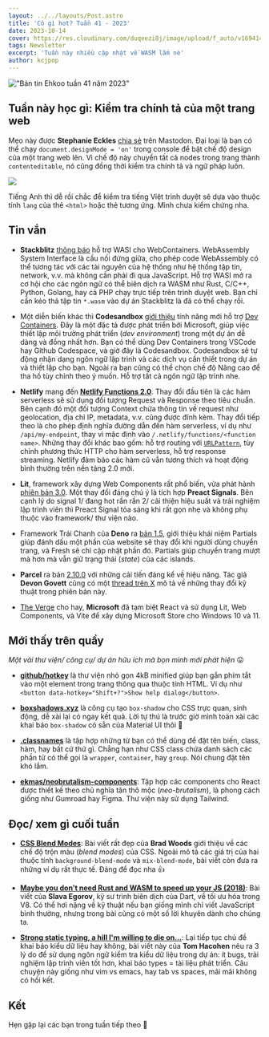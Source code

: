```yaml
---
layout: ../../layouts/Post.astro
title: 'Có gì hot? Tuần 41 - 2023'
date: 2023-10-14
cover: https://res.cloudinary.com/duqeezi8j/image/upload/f_auto/v1694145389/ehkoo/newsletters/w41-2023.png
tags: Newsletter
excerpt: 'Tuần này nhiều cập nhật về WASM lắm nè'
author: kcjpop
---
```


!["Bản tin Ehkoo tuần 41 năm 2023"](https://res.cloudinary.com/duqeezi8j/image/upload/f_auto/v1694145389/ehkoo/newsletters/w41-2023.png)

## Tuần này học gì: Kiểm tra chính tả của một trang web

Mẹo này được **Stephanie Eckles** [chia sẻ](https://front-end.social/@5t3ph/111200124958279871) trên Mastodon. Đại loại là bạn có thể chạy `document.designMode = 'on'` trong console để bật chế độ design của một trang web lên. Vì chế độ này chuyển tất cả nodes trong trang thành `contenteditable`, nó cũng đồng thời kiểm tra chính tả và ngữ pháp luôn.

![](https://res.cloudinary.com/duqeezi8j/image/upload/f_auto/v1697095071/ehkoo/e1c81cf0b87dc915.png)

Tiếng Anh thì dễ rồi chắc để kiểm tra tiếng Việt trình duyệt sẽ dựa vào thuộc tính `lang` của thẻ `<html>` hoặc thẻ tương ứng. Mình chưa kiểm chứng nha.

## Tin vắn

- **Stackblitz** [thông báo](https://blog.stackblitz.com/posts/announcing-wasi/) hỗ trợ WASI cho WebContainers. WebAssembly System Interface là cầu nối đứng giữa, cho phép code WebAssembly có thể tương tác với các tài nguyên của hệ thống như hệ thống tập tin, network, v.v. mà không cần phải đi qua JavaScript. Hỗ trợ WASI mở ra cơ hội cho các ngôn ngữ có thể biên dịch ra WASM như Rust, C/C++, Python, Golang, hay cả PHP chạy trực tiếp trên trình duyệt web. Bạn chỉ cần kéo thả tập tin `*.wasm` vào dự án Stackblitz là đã có thể chạy rồi.

- Một diễn biến khác thì **Codesandbox** [giới thiệu](https://codesandbox.io/blog/introducing-dev-container-support-in-codesandbox) tính năng mới hỗ trợ [Dev Containers](https://aka.ms/devcontainer.json). Đây là một đặc tả được phát triển bởi Microsoft, giúp việc thiết lập môi trường phát triển (_dev environment_) trong một dự án dễ dàng và đồng nhất hơn. Bạn có thể dùng Dev Containers trong VSCode hay Github Codespace, và giờ đây là Codesandbox. Codesandbox sẽ tự động nhận dạng ngôn ngữ lập trình và các dịch vụ cần thiết trong dự án và thiết lập cho bạn. Ngoài ra bạn cũng có thể chọn chế độ Nâng cao để tha hồ tùy chỉnh theo ý muốn. Hỗ trợ tất cả ngôn ngữ lập trình nhe.

- **Netlify** mang đến [**Netlify Functions 2.0**](https://www.netlify.com/blog/introducing-netlify-functions-2-0/). Thay đổi đầu tiên là các hàm serverless sẽ sử dụng đối tượng Request và Response theo tiêu chuẩn. Bên cạnh đó một đối tượng Context chứa thông tin về request như geolocation, địa chỉ IP, metadata, v.v. cũng được đính kèm. Thay đổi tiếp theo là cho phép định nghĩa đường dẫn đến hàm serverless, ví dụ như `/api/my-endpoint`, thay vì mặc định vào `/.netlify/functions/<function name>`. Những thay đổi khác bao gồm: hỗ trợ routing với [`URLPattern`](https://developer.mozilla.org/en-US/docs/Web/API/URLPattern), tùy chỉnh phương thức HTTP cho hàm serverless, hỗ trợ response streaming. Netlify đảm bảo các hàm cũ vẫn tương thích và hoạt động bình thường trên nền tảng 2.0 mới.

- **Lit**, framework xây dựng Web Components rất phổ biến, vừa phát hành [phiên bản 3.0](https://lit.dev/blog/2023-10-10-lit-3.0). Một thay đổi đáng chú ý là tích hợp **Preact Signals**. Bên cạnh lý do signal 1/ đang hot rần rần 2/ cải thiện hiệu suất và trải nghiệm lập trình viên thì Preact Signal tỏa sáng khi rất gọn nhẹ và không phụ thuộc vào framework/ thư viện nào.

- Framework Trái Chanh của **Deno** ra [bản 1.5](https://deno.com/blog/fresh-1.5), giới thiệu khái niệm Partials giúp đánh dấu một phần của website sẽ thay đổi khi người dùng chuyển trang, và Fresh sẽ chỉ cập nhật phần đó. Partials giúp chuyển trang mượt mà hơn mà vẫn giữ trạng thái (_state_) của các islands.

- **Parcel** ra bản [2.10.0](https://github.com/parcel-bundler/parcel/releases/tag/v2.10.0) với những cải tiến đáng kể về hiệu năng. Tác giả **Devon Govett** cũng có một [thread trên X](https://twitter.com/devongovett/status/1712169214872867288) mô tả về những thay đổi kỹ thuật trong phiên bản này.

- [The Verge](https://www.theverge.com/2023/10/6/23906082/microsoft-windows-app-store-web-version-launch) cho hay, **Microsoft** đã tạm biệt React và sử dụng Lit, Web Components, và Vite để xây dựng Microsoft Store cho Windows 10 và 11.

## Mới thấy trên quầy

_Một vài thư viện/ công cụ/ dự án hữu ích mà bọn mình mới phát hiện_ 😛

- [**github/hotkey**](https://github.com/github/hotkey) là thư viện nhỏ gọn 4kB minified giúp bạn gắn phím tắt vào một element trong trang thông qua thuộc tính HTML. Ví dụ như `<button data-hotkey="Shift+?">Show help dialog</button>`.

- [**boxshadows.xyz**](https://boxshadows.xyz/) là công cụ tạo `box-shadow` cho CSS trực quan, sinh động, dễ xài lại có ngay kết quả. Lời tự thú là trước giờ mình toàn xài các khai báo `box-shadow` có sẵn của Material UI thôi 🥲

- [**.classnames**](https://classnames.paulrobertlloyd.com/) là tập hợp những từ bạn có thể dùng để đặt tên biến, class, hàm, hay bất cứ thứ gì. Chẳng hạn như CSS class chứa danh sách các phần tử có thể gọi là `wrapper`, `container`, hay `group`. Nói chung đặt tên khó lắm.

- [**ekmas/neobrutalism-components**](https://github.com/ekmas/neobrutalism-components): Tập hợp các components cho React được thiết kế theo chủ nghĩa tân thô mộc (_neo-brutalism_), là phong cách giống như Gumroad hay Figma. Thư viện này sử dụng Tailwind.

## Đọc/ xem gì cuối tuần

- [**CSS Blend Modes**](https://garden.bradwoods.io/notes/css/blend-modes): Bài viết rất đẹp của **Brad Woods** giới thiệu về các chế độ trộn màu (_blend modes_) của CSS. Ngoài mô tả các giá trị của hai thuộc tính `background-blend-mode` và `mix-blend-mode`, bài viết còn đưa ra những ví dụ rất thực tế. Đáng để đọc nha 👍

- [**Maybe you don't need Rust and WASM to speed up your JS (2018)**](https://mrale.ph/blog/2018/02/03/maybe-you-dont-need-rust-to-speed-up-your-js.html): Bài viết của **Slava Egorov**, kỹ sư trình biên dịch của Dart, về tối ưu hóa trong V8. Có thể hơi nặng về kỹ thuật nếu bạn giống mình chỉ viết JavaScript bình thường, nhưng trong bài cũng có một số lời khuyên dành cho chúng ta.

- [**Strong static typing, a hill I'm willing to die on...**](https://www.svix.com/blog/strong-typing-hill-to-die-on/): Lại tiếp tục chủ đề khai báo kiểu dữ liệu hay không, bài viết này của **Tom Hacohen** nêu ra 3 lý do để sử dụng ngôn ngữ kiểm tra kiểu dữ liệu trong dự án: ít bugs, trải nghiệm lập trình viên tốt hơn, khai báo types = tài liệu phát triển. Câu chuyện này giống như vim vs emacs, hay tab vs spaces, mãi mãi không có hồi kết.

## Kết

Hẹn gặp lại các bạn trong tuần tiếp theo 👋
